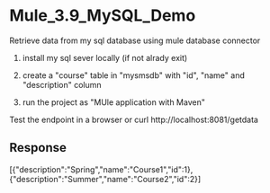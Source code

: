 # Mule_3.9_MySQL_Demo
Retrieve data from my sql database using mule database connector

1. install my sql sever locally (if not alrady exit) 
2. create a "course" table in "mysmsdb" with "id", "name" and "description" column 

3. run the project as "MUle application with Maven"

Test the endpoint in a browser or curl 
http://localhost:8081/getdata

## Response

[{"description":"Spring","name":"Course1","id":1},{"description":"Summer","name":"Course2","id":2}]

